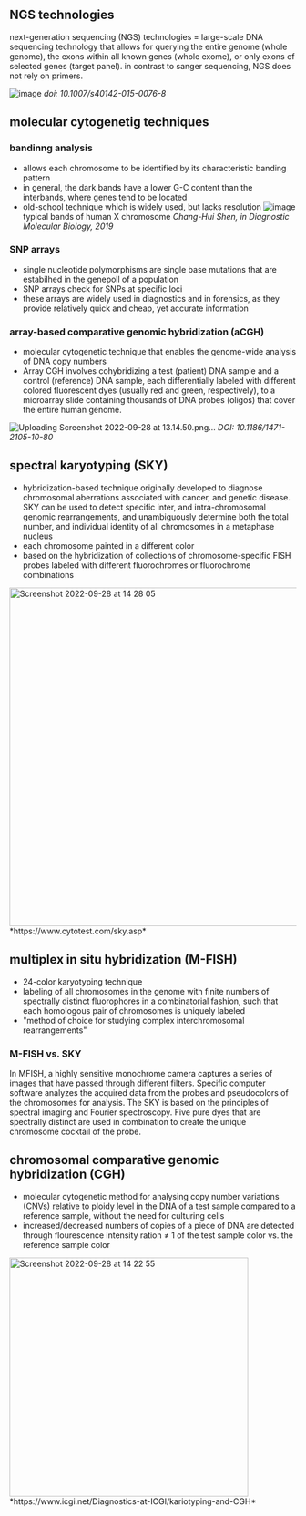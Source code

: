 ## NGS technologies

next-generation sequencing (NGS) technologies = large-scale DNA sequencing technology that allows for querying the entire genome (whole genome), the exons within all known genes (whole exome), or only exons of selected genes (target panel). 
in contrast to sanger sequencing, NGS does not rely on primers.

![image](https://user-images.githubusercontent.com/103630748/192760536-1ad3dad4-ebda-47aa-904f-0277b28091f2.jpeg)
*doi: 10.1007/s40142-015-0076-8*

## molecular cytogenetig techniques
### bandinng analysis
- allows each chromosome to be identified by its characteristic banding pattern
- in general, the dark bands have a lower G-C content than the interbands, where genes tend to be located
- old-school technique which is widely used, but lacks resolution
![image](https://user-images.githubusercontent.com/103630748/192761390-0c969eaa-1ca0-4673-a901-520d9c8e64db.jpeg)
typical bands of human X chromosome 
*Chang-Hui Shen, in Diagnostic Molecular Biology, 2019*


### SNP arrays
- single nucleotide polymorphisms are single base mutations that are estabilhed in the genepoll of a population 
- SNP arrays check for SNPs at specific loci
- these arrays are widely used in diagnostics and in forensics, as they provide relatively quick and cheap, yet accurate information

### array-based comparative genomic hybridization (aCGH)
- molecular cytogenetic technique that enables the genome-wide analysis of DNA copy numbers
- Array CGH involves cohybridizing a test (patient) DNA sample and a control (reference) DNA sample, each differentially labeled with different colored fluorescent dyes (usually red and green, respectively), to a microarray slide containing thousands of DNA probes (oligos) that cover the entire human genome.

![Uploading Screenshot 2022-09-28 at 13.14.50.png…]()
*DOI: 10.1186/1471-2105-10-80*

## spectral karyotyping (SKY)
- hybridization-based technique originally developed to diagnose chromosomal aberrations associated with cancer, and genetic disease. SKY can be used to detect specific inter, and intra-chromosomal genomic rearrangements, and unambiguously determine both the total number, and individual identity of all chromosomes in a metaphase nucleus
- each chromosome painted in a different color
- based on the hybridization of collections of chromosome-specific FISH probes labeled with different fluorochromes or fluorochrome combinations
<img width="594" alt="Screenshot 2022-09-28 at 14 28 05" src="https://user-images.githubusercontent.com/103630748/192778517-74120343-3f75-4ba0-a132-2fcd1b057064.png">
*https://www.cytotest.com/sky.asp*


## multiplex in situ hybridization (M-FISH)
- 24-color karyotyping technique
- labeling of all chromosomes in the genome with finite numbers of spectrally distinct fluorophores in a combinatorial fashion, such that each homologous pair of chromosomes is uniquely labeled
- "method of choice for studying complex interchromosomal rearrangements"


### M-FISH vs. SKY
In MFISH, a highly sensitive monochrome camera captures a series of images that have passed through different filters. Specific computer software analyzes the acquired data from the probes and pseudocolors of the chromosomes for analysis. The SKY is based on the principles of spectral imaging and Fourier spectroscopy. Five pure dyes that are spectrally distinct are used in combination to create the unique chromosome cocktail of the probe.

## chromosomal comparative genomic hybridization (CGH)
- molecular cytogenetic method for analysing copy number variations (CNVs) relative to ploidy level in the DNA of a test sample compared to a reference sample, without the need for culturing cells
- increased/decreased numbers of copies of a piece of DNA are detected through flourescence intensity ration ≠ 1 of the test sample color vs. the reference sample color

<img width="419" alt="Screenshot 2022-09-28 at 14 22 55" src="https://user-images.githubusercontent.com/103630748/192777529-859667f2-fac3-4cfe-8680-8ff11f3b34e0.png">
*https://www.icgi.net/Diagnostics-at-ICGI/kariotyping-and-CGH*
